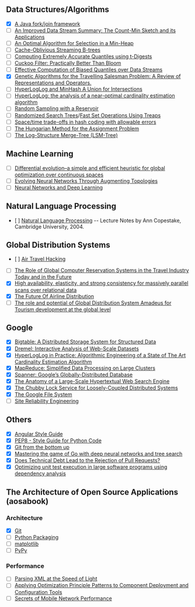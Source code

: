 ## Data Structures/Algorithms

- [x] [A Java fork/join framework](http://gee.cs.oswego.edu/dl/papers/fj.pdf)
- [ ] [An Improved Data Stream Summary: The Count-Min Sketch and its Applications](https://www.cse.unsw.edu.au/~cs9314/07s1/lectures/Lin_CS9314_References/cm-latin.pdf)
- [ ] [An Optimal Algorithm for Selection in a Min-Heap](http://www.sciencedirect.com/science/article/pii/S0890540183710308)
- [ ] [Cache-Oblivious Streaming B-trees](http://supertech.csail.mit.edu/papers/sbtree.pdf)
- [ ] [Computing Extremely Accurate Quantiles using t-Digests](https://raw.githubusercontent.com/tdunning/t-digest/master/docs/t-digest-paper/histo.pdf)
- [ ] [Cuckoo Filter: Practically Better Than Bloom](http://www.pdl.cmu.edu/PDL-FTP/FS/cuckoo-conext2014.pdf)
- [ ] [Effective Computation of Biased Quantiles over Data Streams](http://www.cs.rutgers.edu/~muthu/bquant.pdf)
- [x] [Genetic Algorithms for the Travelling Salesman Problem: A Review of Representations and Operators.](http://www.dca.fee.unicamp.br/~gomide/courses/EA072/artigos/Genetic_Algorithm_TSPR_eview_Larranaga_1999.pdf)
- [ ] [HyperLogLog and MinHash A Union for Intersections](http://tech.adroll.com/media/hllminhash.pdf)
- [ ] [HyperLogLog: the analysis of a near-optimal cardinality estimation algorithm](http://algo.inria.fr/flajolet/Publications/FlFuGaMe07.pdf)
- [ ] [Random Sampling with a Reservoir](https://www.cs.umd.edu/~samir/498/vitter.pdf)
- [ ] [Randomized Search Trees](https://faculty.washington.edu/aragon/pubs/rst89.pdf)/[Fast Set Operations Using Treaps](https://www.cs.cmu.edu/~scandal/papers/treaps-spaa98.pdf)
- [ ] [Space/time trade-offs in hash coding with allowable errors](https://www.cs.upc.edu/~diaz/p422-bloom.pdf)
- [ ] [The Hungarian Method for the Assignment Problem](https://tom.host.cs.st-andrews.ac.uk/CS3052-CC/Practicals/Kuhn.pdf)
- [ ] [The Log-Structure Merge-Tree (LSM-Tree)](http://www.cs.umb.edu/~poneil/lsmtree.pdf)

## Machine Learning

- [ ] [Differential evolution–a simple and efficient heuristic for global optimization over continuous spaces](https://bitbucket.org/12er/pso/src/b448ff0db375c1ac0c55855e9f19aced08b44ca6/doc/literature/heuristic%20Search/Differential%20Evolution%20-%20a%20simple%20and%20efficient%20heuristic%20for%20global%20optimization%20over%20continuous%20spaces.pdf)
- [ ] [Evolving Neural Networks Through Augmenting Topologies](http://nn.cs.utexas.edu/downloads/papers/stanley.ec02.pdf)
- [ ] [Neural Networks and Deep Learning](http://neuralnetworksanddeeplearning.com/)

## Natural Language Processing

- [ ] [Natural Language Processing](https://www.cl.cam.ac.uk/teaching/2002/NatLangProc/revised.pdf) -- Lecture Notes by Ann Copestake, Cambridge University, 2004.

## Global Distribution Systems

- [ ] [Air Travel Hacking](https://conference.hitb.org/hitbsecconf2011kul/materials/D2T1%20-%20Hendrik%20Scholz%20-%20Air%20Travel%20Hacking.pdf)
- [ ] [The Role of Global Computer Reservation Systems in the Travel Industry Today and in the Future](http://aws.iwi.uni-leipzig.de/em/fileadmin/user_upload/doc/Issues/Volume_06/Issue_02/The_Role_of_Global_Computer_Reservation.pdf)
- [x] [High availability, elasticity, and strong consistency for massively parallel scans over relational data](http://link.springer.com/content/pdf/10.1007%2Fs00778-013-0343-9.pdf)
- [x] [The Future Of Airline Distribution](https://www.iata.org/whatwedo/airline-distribution/ndc/Documents/ndc-future-airline-distribution-report.pdf)
- [ ] [The role and potential of Global Distribution System Amadeus for Tourism development at the global level](http://www.degruyter.com/dg/viewarticle.fullcontentlink:pdfeventlink/$002fj$002fsjas.2013.10.issue-1$002fsjas1301028r$002fsjas1301028r.pdf?t:ac=j$002fsjas.2013.10.issue-1$002fsjas1301028r$002fsjas1301028r.xml)

## Google

- [x] [Bigtable: A Distributed Storage System for Structured Data](http://research.google.com/archive/bigtable-osdi06.pdf)
- [x] [Dremel: Interactive Analysis of Web-Scale Datasets](https://static.googleusercontent.com/media/research.google.com/en//pubs/archive/36632.pdf)
- [x] [HyperLogLog in Practice: Algorithmic Engineering of a State of The Art Cardinality Estimation Algorithm](https://static.googleusercontent.com/media/research.google.com/en//pubs/archive/40671.pdf)
- [x] [MapReduce: Simplified Data Processing on Large Clusters](http://research.google.com/archive/mapreduce-osdi04.pdf)
- [x] [Spanner: Google’s Globally-Distributed Database](http://static.googleusercontent.com/media/research.google.com/en/us/archive/spanner-osdi2012.pdf)
- [x] [The Anatomy of a Large-Scale Hypertextual Web Search Engine](http://ilpubs.stanford.edu:8090/361/1/1998-8.pdf)
- [x] [The Chubby Lock Service for Loosely-Coupled Distributed Systems](https://static.googleusercontent.com/media/research.google.com/en//archive/chubby-osdi06.pdf)
- [x] [The Google File System](http://research.google.com/archive/gfs-sosp2003.pdf)
- [ ] [Site Reliability Engineering](https://landing.google.com/sre/book.html)

## Others

- [x] [Angular Style Guide](https://github.com/johnpapa/angular-styleguide)
- [x] [PEP8 - Style Guide for Python Code](https://www.python.org/dev/peps/pep-0008/)
- [x] [Git from the bottom up](http://ftp.newartisans.com/pub/git.from.bottom.up.pdf)
- [x] [Mastering the game of Go with deep neural networks and tree search](http://www.nature.com/nature/journal/v529/n7587/full/nature16961.html)
- [x] [Does Technical Debt Lead to the Rejection of Pull Requests?](http://professores.dcc.ufla.br/~terra/publications_files/2016_sbsi.pdf)
- [x] [Optimizing unit test execution in large software programs using dependency analysis](https://people.csail.mit.edu/nickolai/papers/kim-tao.pdf)

## The Architecture of Open Source Applications (aosabook)

### Architecture
- [x] [Git](http://aosabook.org/en/git.html)
- [ ] [Python Packaging](http://aosabook.org/en/packaging.html)
- [ ] [matplotlib](http://aosabook.org/en/matplotlib.html)
- [ ] [PyPy](http://aosabook.org/en/pypy.html)

### Performance
- [ ] [Parsing XML at the Speed of Light](http://aosabook.org/en/posa/parsing-xml-at-the-speed-of-light.html)
- [ ] [Applying Optimization Principle Patterns to Component Deployment and Configuration Tools](http://aosabook.org/en/posa/applying-optimization-principle-patterns-to-component-deployment-and-configuration-tools.html)
- [ ] [Secrets of Mobile Network Performance](http://aosabook.org/en/posa/secrets-of-mobile-network-performance.html)
